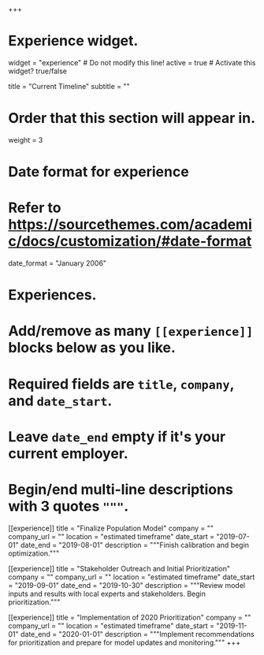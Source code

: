 +++
# Experience widget.
widget = "experience"  # Do not modify this line!
active = true  # Activate this widget? true/false

title = "Current Timeline"
subtitle = ""

# Order that this section will appear in.
weight = 3

# Date format for experience
#   Refer to https://sourcethemes.com/academic/docs/customization/#date-format
date_format = "January 2006"

# Experiences.
#   Add/remove as many `[[experience]]` blocks below as you like.
#   Required fields are `title`, `company`, and `date_start`.
#   Leave `date_end` empty if it's your current employer.
#   Begin/end multi-line descriptions with 3 quotes `"""`.

[[experience]]
  title = "Finalize Population Model"
  company = ""
  company_url = ""
  location = "estimated timeframe"
  date_start = "2019-07-01"
  date_end = "2019-08-01"
  description = """Finish calibration and begin optimization."""

[[experience]]
  title = "Stakeholder Outreach and Initial Prioritization"
  company = ""
  company_url = ""
  location = "estimated timeframe"
  date_start = "2019-09-01"
  date_end = "2019-10-30"
  description = """Review model inputs and results with local experts and stakeholders. Begin prioritization."""

[[experience]]
  title = "Implementation of 2020 Prioritization"
  company = ""
  company_url = ""
  location = "estimated timeframe"
  date_start = "2019-11-01"
  date_end = "2020-01-01"
  description = """Implement recommendations for prioritization and prepare for model updates and monitoring."""
+++
